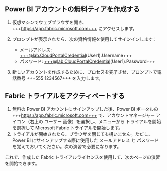 ## Power BI アカウントの無料ティアを作成する

1. 仮想マシンでウェブブラウザを開き、+++https://app.fabric.microsoft.com+++ にアクセスします。
2. プロンプトが表示されたら、次の資格情報を使用してサインインします：

    - メールアドレス: +++@lab.CloudPortalCredential(User1).Username+++
    - パスワード: +++@lab.CloudPortalCredential(User1).Password+++

3. 新しいアカウントを作成するために、プロセスを完了させ、プロンプトで電話番号 +++555 1234567+++ を入力します。

## Fabric トライアルをアクティベートする

1. 無料の Power BI アカウントにサインアップした後、Power BI ポータルの +++https://app.fabric.microsoft.com+++ で、アカウントマネージャー アイコン（右上の ユーザー 画像）を選択し、メニューから トライアルを開始 を選択して Microsoft Fabric トライアルを開始します。
2. トライアルが開始されたら、ブラウザを閉じても構いません。ただし、Power BI にサインアップする際に使用した メールアドレス と パスワード を覚えておいてください。次の演習で必要になります。

これで、作成した Fabric トライアルライセンスを使用して、次のページの演習を開始できます。

